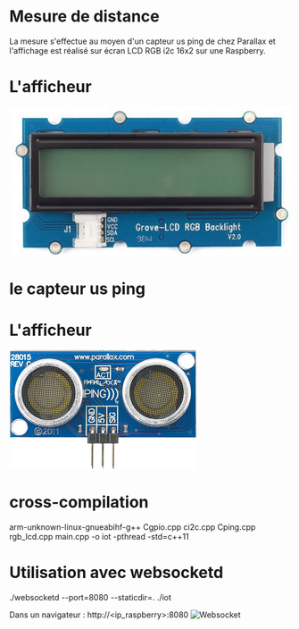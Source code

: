 # Mesure de distance 

La mesure s'effectue au moyen d'un capteur us ping de chez Parallax et l'affichage est réalisé sur écran LCD RGB i2c 16x2 sur une Raspberry.

# L'afficheur
![Afficheur](lcd-2x16-i2c.jpg)

# le capteur us ping
# L'afficheur
![Capteur us](ping.png)

# cross-compilation
arm-unknown-linux-gnueabihf-g++ Cgpio.cpp ci2c.cpp Cping.cpp rgb_lcd.cpp main.cpp -o iot -pthread -std=c++11

# Utilisation avec websocketd
./websocketd --port=8080 --staticdir=. ./iot

Dans un navigateur : http://<ip_raspberry>:8080
![Websocket](websocketd.png)

